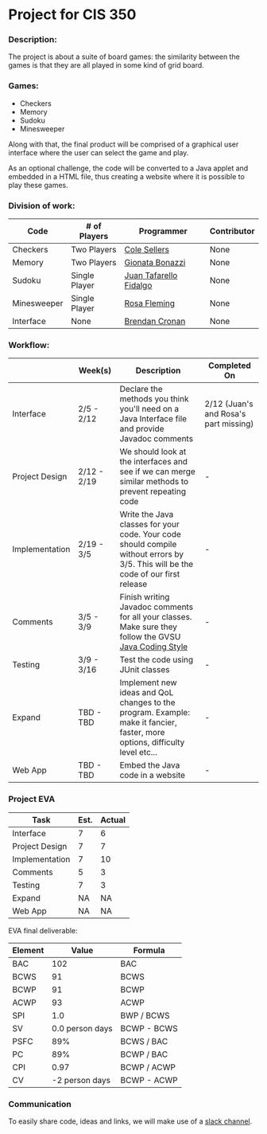 # Project for CIS 350

### Description:

The project is about a suite of board games: the similarity between the games is that they are all played in some kind of grid board.

### Games:

- Checkers
- Memory
- Sudoku
- Minesweeper

Along with that, the final product will be comprised of a graphical user interface where the user can select the game and play.

As an optional challenge, the code will be converted to a Java applet and embedded in a HTML file, thus creating a website where it is possible to play these games.

### Division of work:

| Code | # of Players | Programmer | Contributor |
|------|-----|-----|-----|
| Checkers | Two Players | [Cole Sellers](https://github.com/Csellers15) | None |
| Memory | Two Players | [Gionata Bonazzi](https://github.com/GionataB) | None |
| Sudoku | Single Player | [Juan Tafarello Fidalgo](https://github.com/juantafarello) | None |
| Minesweeper | Single Player | [Rosa Fleming](https://github.com/rosafleming) | None |
| Interface | None | [Brendan Cronan](https://github.com/brendan-cronan) | None |

### Workflow:

| | Week(s) | Description | Completed On |
|-----|---------|-------------|--------- |
| Interface | 2/5 - 2/12 | Declare the methods you think you'll need on a Java Interface file and provide Javadoc comments | 2/12 (Juan's and Rosa's part missing)|
| Project Design | 2/12 - 2/19 | We should look at the interfaces and see if we can merge similar methods to prevent repeating code | - |
| Implementation | 2/19 - 3/5 | Write the Java classes for your code. Your code should compile without errors by 3/5. This will be the code of our first release | - |
| Comments | 3/5 - 3/9 | Finish writing Javadoc comments for all your classes. Make sure they follow the GVSU [Java Coding Style](http://www.cis.gvsu.edu/java-coding-style-guide/)| - |
| Testing | 3/9 - 3/16 | Test the code using JUnit classes| - |
| Expand | TBD - TBD | Implement new ideas and QoL changes to the program. Example: make it fancier, faster, more options, difficulty level etc... | - |
| Web App | TBD - TBD | Embed the Java code in a website | - |

### Project EVA

| Task | Est. | Actual |
|------|------|------|
| Interface | 7 | 6 |
| Project Design | 7 | 7 |
| Implementation | 7 | 10 |
| Comments | 5 | 3 |
| Testing | 7 | 3 |
| Expand | NA| NA |
| Web App | NA | NA |

EVA final deliverable:

| Element | Value | Formula |
|---------|-------|---------|
| BAC  | 102 | BAC |
| BCWS | 91 | BCWS |
| BCWP | 91 | BCWP |
| ACWP | 93 | ACWP |
| SPI  | 1.0 | BWP / BCWS |
| SV   | 0.0 person days | BCWP - BCWS |
| PSFC | 89%  | BCWS / BAC |
| PC   | 89% | BCWP / BAC |
| CPI  | 0.97   | BCWP / ACWP |
| CV   | -2 person days      | BCWP - ACWP |
### Communication

To easily share code, ideas and links, we will make use of a [slack channel](
https://join.slack.com/t/350-project/shared_invite/enQtMzE0MjU4ODQ2NDU0LWMxZjZjNmEwMTY4MTgxMWZhZDA1OWNmODM1YWY2OWE0ODRkZGRmZDIzYTc0YjMzYTczOTBlMDg4MzE4ZGY3ZTQ).
